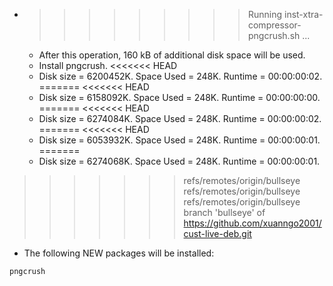 * >>>>>>>>> Running inst-xtra-compressor-pngcrush.sh ...
  * After this operation, 160 kB of additional disk space will be used.
  * Install pngcrush.
<<<<<<< HEAD
  * Disk size = 6200452K. Space Used = 248K. Runtime = 00:00:00:02.
=======
<<<<<<< HEAD
  * Disk size = 6158092K. Space Used = 248K. Runtime = 00:00:00:00.
=======
<<<<<<< HEAD
  * Disk size = 6274084K. Space Used = 248K. Runtime = 00:00:00:02.
=======
<<<<<<< HEAD
  * Disk size = 6053932K. Space Used = 248K. Runtime = 00:00:00:01.
=======
  * Disk size = 6274068K. Space Used = 248K. Runtime = 00:00:00:01.
>>>>>>> refs/remotes/origin/bullseye
>>>>>>> refs/remotes/origin/bullseye
>>>>>>> refs/remotes/origin/bullseye
>>>>>>> branch 'bullseye' of https://github.com/xuanngo2001/cust-live-deb.git
  * The following NEW packages will be installed:
  ```bash
pngcrush
  ```
